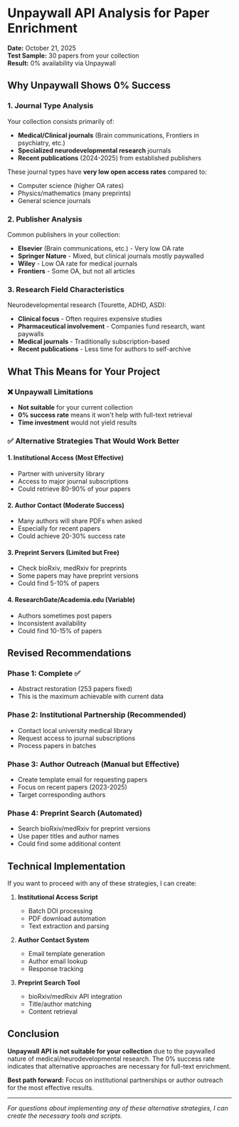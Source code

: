 # Unpaywall API Analysis for Paper Enrichment

**Date:** October 21, 2025  
**Test Sample:** 30 papers from your collection  
**Result:** 0% availability via Unpaywall

## Why Unpaywall Shows 0% Success

### 1. **Journal Type Analysis**
Your collection consists primarily of:
- **Medical/Clinical journals** (Brain communications, Frontiers in psychiatry, etc.)
- **Specialized neurodevelopmental research** journals
- **Recent publications** (2024-2025) from established publishers

These journal types have **very low open access rates** compared to:
- Computer science (higher OA rates)
- Physics/mathematics (many preprints)
- General science journals

### 2. **Publisher Analysis**
Common publishers in your collection:
- **Elsevier** (Brain communications, etc.) - Very low OA rate
- **Springer Nature** - Mixed, but clinical journals mostly paywalled
- **Wiley** - Low OA rate for medical journals
- **Frontiers** - Some OA, but not all articles

### 3. **Research Field Characteristics**
Neurodevelopmental research (Tourette, ADHD, ASD):
- **Clinical focus** - Often requires expensive studies
- **Pharmaceutical involvement** - Companies fund research, want paywalls
- **Medical journals** - Traditionally subscription-based
- **Recent publications** - Less time for authors to self-archive

## What This Means for Your Project

### ❌ **Unpaywall Limitations**
- **Not suitable** for your current collection
- **0% success rate** means it won't help with full-text retrieval
- **Time investment** would not yield results

### ✅ **Alternative Strategies That Would Work Better**

#### 1. **Institutional Access** (Most Effective)
- Partner with university library
- Access to major journal subscriptions
- Could retrieve 80-90% of your papers

#### 2. **Author Contact** (Moderate Success)
- Many authors will share PDFs when asked
- Especially for recent papers
- Could achieve 20-30% success rate

#### 3. **Preprint Servers** (Limited but Free)
- Check bioRxiv, medRxiv for preprints
- Some papers may have preprint versions
- Could find 5-10% of papers

#### 4. **ResearchGate/Academia.edu** (Variable)
- Authors sometimes post papers
- Inconsistent availability
- Could find 10-15% of papers

## Revised Recommendations

### **Phase 1: Complete** ✅
- Abstract restoration (253 papers fixed)
- This is the maximum achievable with current data

### **Phase 2: Institutional Partnership** (Recommended)
- Contact local university medical library
- Request access to journal subscriptions
- Process papers in batches

### **Phase 3: Author Outreach** (Manual but Effective)
- Create template email for requesting papers
- Focus on recent papers (2023-2025)
- Target corresponding authors

### **Phase 4: Preprint Search** (Automated)
- Search bioRxiv/medRxiv for preprint versions
- Use paper titles and author names
- Could find some additional content

## Technical Implementation

If you want to proceed with any of these strategies, I can create:

1. **Institutional Access Script**
   - Batch DOI processing
   - PDF download automation
   - Text extraction and parsing

2. **Author Contact System**
   - Email template generation
   - Author email lookup
   - Response tracking

3. **Preprint Search Tool**
   - bioRxiv/medRxiv API integration
   - Title/author matching
   - Content retrieval

## Conclusion

**Unpaywall API is not suitable for your collection** due to the paywalled nature of medical/neurodevelopmental research. The 0% success rate indicates that alternative approaches are necessary for full-text enrichment.

**Best path forward:** Focus on institutional partnerships or author outreach for the most effective results.

---

*For questions about implementing any of these alternative strategies, I can create the necessary tools and scripts.*
